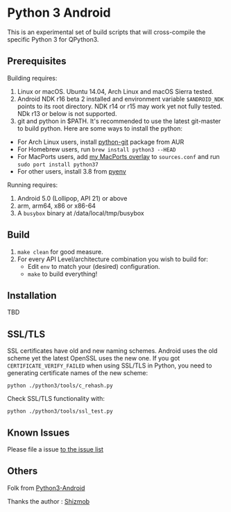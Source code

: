 Python 3 Android
================

This is an experimental set of build scripts that will cross-compile the specific Python 3 for QPython3.


Prerequisites
-------------

Building requires:

1. Linux or macOS. Ubuntu 14.04, Arch Linux and macOS Sierra tested.
2. Android NDK r16 beta 2 installed and environment variable ``$ANDROID_NDK`` points to its root directory. NDK r14 or r15 may work yet not fully tested. NDk r13 or below is not supported.
3. git and python in $PATH. It's recommended to use the latest git-master to build python. Here are some ways to install the python:
* For Arch Linux users, install [python-git](https://aur.archlinux.org/packages/python-git) package from AUR
* For Homebrew users, run ```brew install python3 --HEAD```
* For MacPorts users, add [my MacPorts overlay](https://github.com/yan12125/macports-overlay) to ``sources.conf`` and run ```sudo port install python37```
* For other users, install 3.8 from [pyenv](https://github.com/yyuu/pyenv)

Running requires:

1. Android 5.0 (Lollipop, API 21) or above
2. arm, arm64, x86 or x86-64
3. A `busybox` binary at /data/local/tmp/busybox

Build
-----

1. `make clean` for good measure.
2. For every API Level/architecture combination you wish to build for:
   * Edit `env` to match your (desired) configuration.
   * `make` to build everything!


Installation
------------
TBD


SSL/TLS
-------
SSL certificates have old and new naming schemes. Android uses the old scheme yet the latest OpenSSL uses the new one. If you got ```CERTIFICATE_VERIFY_FAILED``` when using SSL/TLS in Python, you need to generating certificate names of the new scheme:
```
python ./python3/tools/c_rehash.py
```
Check SSL/TLS functionality with:
```
python ./python3/tools/ssl_test.py
```


Known Issues
------------
Please file a issue [to the issue list](https://github.com/qpython-android/qpython3-core/issues)



Others
---------------
Folk from [Python3-Android](https://github.com/rave-engine/python3-android)

Thanks the author : [Shizmob](https://github.com/Shizmob)

